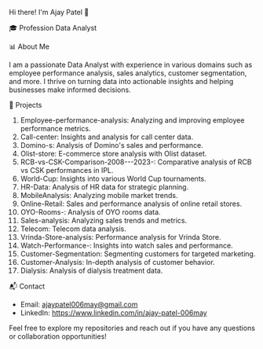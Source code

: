 Hi there! I'm Ajay Patel 👋

🎓 Profession Data Analyst

📊 About Me

 I am a passionate Data Analyst with experience in various domains such as employee performance analysis, sales analytics, customer segmentation, and more. 
I thrive on turning data into actionable insights and helping businesses make informed decisions.


🔧 Projects
1. Employee-performance-analysis: Analyzing and improving employee performance metrics.
2. Call-center: Insights and analysis for call center data.
3. Domino-s: Analysis of Domino's sales and performance.
4. Olist-store: E-commerce store analysis with Olist dataset.
5. RCB-vs-CSK-Comparison-2008---2023-: Comparative analysis of RCB vs CSK performances in IPL.
6. World-Cup: Insights into various World Cup tournaments.
7. HR-Data: Analysis of HR data for strategic planning.
8. MobileAnalysis: Analyzing mobile market trends.
9. Online-Retail: Sales and performance analysis of online retail stores.
10. OYO-Rooms-: Analysis of OYO rooms data.
11. Sales-analysis: Analyzing sales trends and metrics.
12. Telecom: Telecom data analysis.
13. Vrinda-Store-analysis: Performance analysis for Vrinda Store.
14. Watch-Performance-: Insights into watch sales and performance.
15. Customer-Segmentation: Segmenting customers for targeted marketing.
16. Customer-Analysis: In-depth analysis of customer behavior.
17. Dialysis: Analysis of dialysis treatment data.



📬 Contact
- Email: ajaypatel006may@gmail.com
- LinkedIn: https://www.linkedin.com/in/ajay-patel-006may


Feel free to explore my repositories and reach out if you have any questions or collaboration opportunities!
